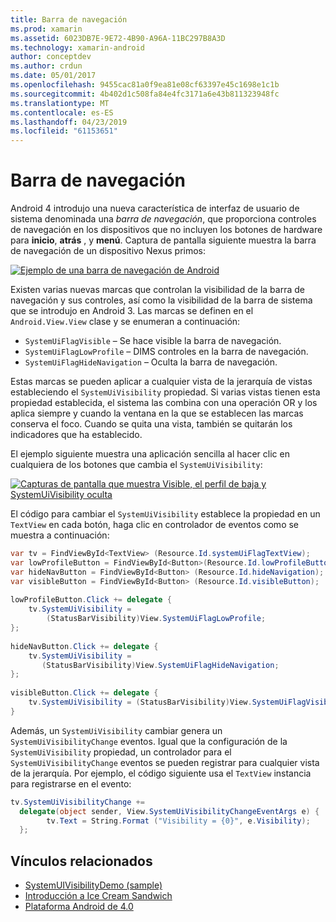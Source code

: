 ```yaml
---
title: Barra de navegación
ms.prod: xamarin
ms.assetid: 6023DB7E-9E72-4B90-A96A-11BC297B8A3D
ms.technology: xamarin-android
author: conceptdev
ms.author: crdun
ms.date: 05/01/2017
ms.openlocfilehash: 9455cac81a0f9ea81e08cf63397e45c1698e1c1b
ms.sourcegitcommit: 4b402d1c508fa84e4fc3171a6e43b811323948fc
ms.translationtype: MT
ms.contentlocale: es-ES
ms.lasthandoff: 04/23/2019
ms.locfileid: "61153651"
---
```

# <a name="navigation-bar"></a>Barra de navegación

Android 4 introdujo una nueva característica de interfaz de usuario de sistema denominada una *barra de navegación*, que proporciona controles de navegación en los dispositivos que no incluyen los botones de hardware para **inicio**, **atrás** , y **menú**.
Captura de pantalla siguiente muestra la barra de navegación de un dispositivo Nexus primos:

 [![Ejemplo de una barra de navegación de Android](navigation-bar-images/19-navbar.png)](navigation-bar-images/19-navbar.png#lightbox)

Existen varias nuevas marcas que controlan la visibilidad de la barra de navegación y sus controles, así como la visibilidad de la barra de sistema que se introdujo en Android 3. Las marcas se definen en el `Android.View.View` clase y se enumeran a continuación:

-   `SystemUiFlagVisible` &ndash; Se hace visible la barra de navegación. 
-   `SystemUiFlagLowProfile` &ndash; DIMS controles en la barra de navegación. 
-   `SystemUiFlagHideNavigation` &ndash; Oculta la barra de navegación. 


Estas marcas se pueden aplicar a cualquier vista de la jerarquía de vistas estableciendo el `SystemUiVisibility` propiedad. Si varias vistas tienen esta propiedad establecida, el sistema las combina con una operación OR y los aplica siempre y cuando la ventana en la que se establecen las marcas conserva el foco. Cuando se quita una vista, también se quitarán los indicadores que ha establecido.

El ejemplo siguiente muestra una aplicación sencilla al hacer clic en cualquiera de los botones que cambia el `SystemUiVisibility`:

 [![Capturas de pantalla que muestra Visible, el perfil de baja y SystemUiVisibility oculta](navigation-bar-images/18-systemuivisibility.png)](navigation-bar-images/18-systemuivisibility.png#lightbox)

El código para cambiar el `SystemUiVisibility` establece la propiedad en un `TextView` en cada botón, haga clic en controlador de eventos como se muestra a continuación:

```csharp
var tv = FindViewById<TextView> (Resource.Id.systemUiFlagTextView);
var lowProfileButton = FindViewById<Button>(Resource.Id.lowProfileButton);
var hideNavButton = FindViewById<Button> (Resource.Id.hideNavigation);
var visibleButton = FindViewById<Button> (Resource.Id.visibleButton);
           
lowProfileButton.Click += delegate {
    tv.SystemUiVisibility =
        (StatusBarVisibility)View.SystemUiFlagLowProfile;
};
           
hideNavButton.Click += delegate {
    tv.SystemUiVisibility =
       (StatusBarVisibility)View.SystemUiFlagHideNavigation;        
};
           
visibleButton.Click += delegate {
    tv.SystemUiVisibility = (StatusBarVisibility)View.SystemUiFlagVisible;
}
```

Además, un `SystemUiVisibility` cambiar genera un `SystemUiVisibilityChange` eventos. Igual que la configuración de la `SystemUiVisibility` propiedad, un controlador para el `SystemUiVisibilityChange` eventos se pueden registrar para cualquier vista de la jerarquía. Por ejemplo, el código siguiente usa el `TextView` instancia para registrarse en el evento:

```csharp
tv.SystemUiVisibilityChange +=
  delegate(object sender, View.SystemUiVisibilityChangeEventArgs e) {
        tv.Text = String.Format ("Visibility = {0}", e.Visibility);
  };
```



## <a name="related-links"></a>Vínculos relacionados

- [SystemUIVisibilityDemo (sample)](https://developer.xamarin.com/samples/monodroid/SystemUIVisibilityDemo/)
- [Introducción a Ice Cream Sandwich](http://www.android.com/about/ice-cream-sandwich/)
- [Plataforma Android de 4.0](https://developer.android.com/sdk/android-4.0.html)
